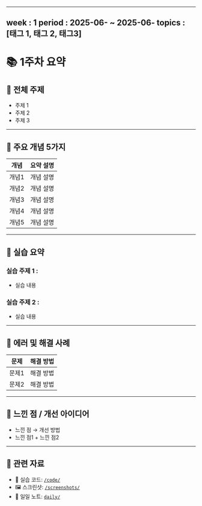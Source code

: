 
---
week : 1
period : 2025-06- ~ 2025-06-
topics : [태그 1, 태그 2, 태그3]
---

# 📚 1주차 요약

## 🧩 전체 주제
- 주제 1
- 주제 2
- 주제 3

---

## 📌 주요 개념 5가지
| 개념 | 요약 설명 |
|------|-----------|
| 개념1 | 개념 설명 |
| 개념2 | 개념 설명 |
| 개념3 | 개념 설명 |
| 개념4 | 개념 설명 |
| 개념5 | 개념 설명 |

---

## 🧪 실습 요약
### 실습 주제 1 : 
- 실습 내용


### 실습 주제 2 : 
- 실습 내용
  

---

## 🐛 에러 및 해결 사례
| 문제 | 해결 방법 |
|------|------------|
| 문제1 | 해결 방법 |
| 문제2 | 해결 방법 |

---

## 🧠 느낀 점 / 개선 아이디어
- 느낀 점 → 개선 방법
- 느낀 점1 + 느낀 점2

---

## 📂 관련 자료
- 📁 실습 코드: [`/code/`](../code/)
- 🖼 스크린샷: [`/screenshots/`](../screenshots/)
- 📄 일일 노트: [`daily/`](../daily/)

